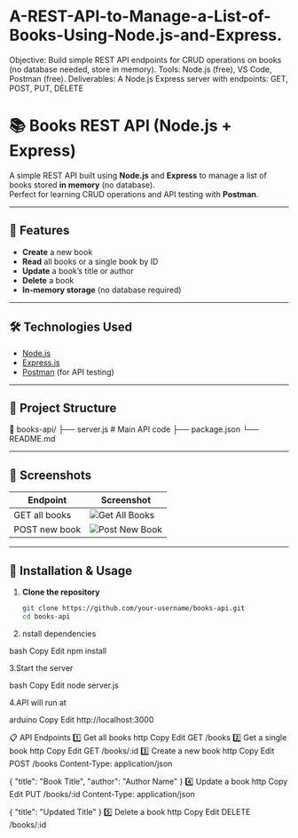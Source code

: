 # A-REST-API-to-Manage-a-List-of-Books-Using-Node.js-and-Express.
Objective: Build simple REST API endpoints for CRUD operations on books (no database needed, store in memory). Tools: Node.js (free), VS Code, Postman (free). Deliverables: A Node.js Express server with endpoints: GET, POST, PUT, DELETE
# 📚 Books REST API (Node.js + Express)

A simple REST API built using **Node.js** and **Express** to manage a list of books stored **in memory** (no database).  
Perfect for learning CRUD operations and API testing with **Postman**.

---

## 🚀 Features
- **Create** a new book
- **Read** all books or a single book by ID
- **Update** a book’s title or author
- **Delete** a book
- **In-memory storage** (no database required)

---

## 🛠️ Technologies Used
- [Node.js](https://nodejs.org/)
- [Express.js](https://expressjs.com/)
- [Postman](https://www.postman.com/) (for API testing)

---

## 📂 Project Structure
📁 books-api/
├── server.js # Main API code
├── package.json
└── README.md


---

## 📸 Screenshots
| Endpoint | Screenshot |
|----------|------------|
| GET all books | ![Get All Books](<img width="1536" height="1024" alt="Screenshot" src="https://github.com/user-attachments/assets/10587da4-4002-4203-bdd4-cbdc42926f3a" />) |
| POST new book | ![Post New Book](<img width="1536" height="1024" alt="post ss" src="https://github.com/user-attachments/assets/7a1afb43-caaa-463b-8754-6aebd59f43b3" />) |



---

## 📌 Installation & Usage
1. **Clone the repository**  
   ```bash
   git clone https://github.com/your-username/books-api.git
   cd books-api
2. nstall dependencies

bash
Copy
Edit
npm install

3.Start the server

bash
Copy
Edit
node server.js

4.API will run at

arduino
Copy
Edit
http://localhost:3000

📋 API Endpoints
1️⃣ Get all books
http
Copy
Edit
GET /books
2️⃣ Get a single book
http
Copy
Edit
GET /books/:id
3️⃣ Create a new book
http
Copy
Edit
POST /books
Content-Type: application/json

{
  "title": "Book Title",
  "author": "Author Name"
}
4️⃣ Update a book
http
Copy
Edit
PUT /books/:id
Content-Type: application/json

{
  "title": "Updated Title"
}
5️⃣ Delete a book
http
Copy
Edit
DELETE /books/:id


